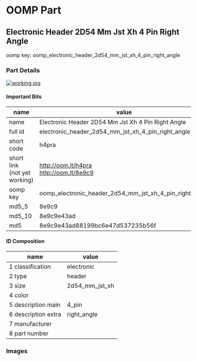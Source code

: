 # OOMP Part  
## Electronic Header 2D54 Mm Jst Xh 4 Pin Right Angle  
  
oomp key: oomp_electronic_header_2d54_mm_jst_xh_4_pin_right_angle  
  
### Part Details  
  
[![working.jpg](working_600.jpg)](working.jpg)  
  
#### Important Bits  
| name | value | 
| --- | --- | 
| name | Electronic Header 2D54 Mm Jst Xh 4 Pin Right Angle | 
| full id | electronic_header_2d54_mm_jst_xh_4_pin_right_angle | 
| short code | h4pra | 
| short link<br>(not yet working) | http://oom.lt/h4pra<br>http://oom.lt/8e9c9 | 
| oomp key | oomp_electronic_header_2d54_mm_jst_xh_4_pin_right_angle | 
| md5_5 | 8e9c9 | 
| md5_10 | 8e9c9e43ad | 
| md5 | 8e9c9e43ad88199bc6e47d537235b56f | 
#### ID Composition  
| name | value | 
| --- | --- | 
| 1 classification | electronic | 
| 2 type | header | 
| 3 size | 2d54_mm_jst_xh | 
| 4 color |  | 
| 5 description main | 4_pin | 
| 6 description extra | right_angle | 
| 7 manufacturer |  | 
| 8 part number |  | 
### Images  
